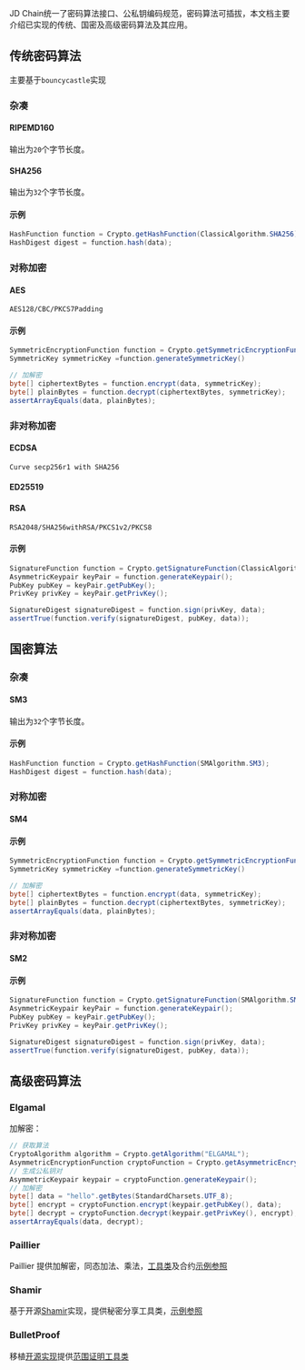 JD Chain统一了密码算法接口、公私钥编码规范，密码算法可插拔，本文档主要介绍已实现的传统、国密及高级密码算法及其应用。

## 传统密码算法

主要基于`bouncycastle`实现

### 杂凑

#### RIPEMD160

输出为`20`个字节长度。

#### SHA256

输出为`32`个字节长度。

#### 示例

```java
HashFunction function = Crypto.getHashFunction(ClassicAlgorithm.SHA256);
HashDigest digest = function.hash(data);
```

### 对称加密

#### AES

`AES128/CBC/PKCS7Padding`

#### 示例

```java
SymmetricEncryptionFunction function = Crypto.getSymmetricEncryptionFunction(ClassicAlgorithm.AES);
SymmetricKey symmetricKey =function.generateSymmetricKey()

// 加解密
byte[] ciphertextBytes = function.encrypt(data, symmetricKey);
byte[] plainBytes = function.decrypt(ciphertextBytes, symmetricKey);
assertArrayEquals(data, plainBytes);
```

### 非对称加密

#### ECDSA

`Curve secp256r1 with SHA256`

#### ED25519

#### RSA

`RSA2048/SHA256withRSA/PKCS1v2/PKCS8`

#### 示例

```java
SignatureFunction function = Crypto.getSignatureFunction(ClassicAlgorithm.ECDSA);
AsymmetricKeypair keyPair = function.generateKeypair();
PubKey pubKey = keyPair.getPubKey();
PrivKey privKey = keyPair.getPrivKey();

SignatureDigest signatureDigest = function.sign(privKey, data);
assertTrue(function.verify(signatureDigest, pubKey, data));
```

## 国密算法

### 杂凑

#### SM3

输出为`32`个字节长度。

#### 示例
```java
HashFunction function = Crypto.getHashFunction(SMAlgorithm.SM3);
HashDigest digest = function.hash(data);
```

### 对称加密

#### SM4

#### 示例

```java
SymmetricEncryptionFunction function = Crypto.getSymmetricEncryptionFunction(SMAlgorithm.SM4);
SymmetricKey symmetricKey =function.generateSymmetricKey()

// 加解密
byte[] ciphertextBytes = function.encrypt(data, symmetricKey);
byte[] plainBytes = function.decrypt(ciphertextBytes, symmetricKey);
assertArrayEquals(data, plainBytes);
```

### 非对称加密

#### SM2

#### 示例

```java
SignatureFunction function = Crypto.getSignatureFunction(SMAlgorithm.SM2);
AsymmetricKeypair keyPair = function.generateKeypair();
PubKey pubKey = keyPair.getPubKey();
PrivKey privKey = keyPair.getPrivKey();

SignatureDigest signatureDigest = function.sign(privKey, data);
assertTrue(function.verify(signatureDigest, pubKey, data));
```

## 高级密码算法

### Elgamal

加解密：
```java
// 获取算法
CryptoAlgorithm algorithm = Crypto.getAlgorithm("ELGAMAL");
AsymmetricEncryptionFunction cryptoFunction = Crypto.getAsymmetricEncryptionFunction(algorithm);
// 生成公私钥对
AsymmetricKeypair keypair = cryptoFunction.generateKeypair();
// 加解密
byte[] data = "hello".getBytes(StandardCharsets.UTF_8);
byte[] encrypt = cryptoFunction.encrypt(keypair.getPubKey(), data);
byte[] decrypt = cryptoFunction.decrypt(keypair.getPrivKey(), encrypt);
assertArrayEquals(data, decrypt);
```

### Paillier

Paillier 提供加解密，同态加法、乘法，[工具类](https://github.com/blockchain-jd-com/jdchain-framework/blob/5d83bf7248604ad8afab34c24ddbefe1725a3fe1/crypto/crypto-adv/src/test/java/com/jd/blockchain/crypto/service/adv/PaillierCryptoFunctionTest.java)及合约[示例参照](https://github.com/blockchain-jd-com/jdchain-samples/blob/b576f2bb9e7ec7e43b1bc2cb43326561ffa8f8aa/contract-samples/src/main/java/com/jdchain/samples/contract/SampleContract.java#L181)

### Shamir

基于开源[Shamir](https://github.com/codahale/shamir)实现，提供秘密分享工具类，[示例参照](https://github.com/blockchain-jd-com/utils/blob/master/utils-crypto-adv/src/test/java/utils/crypto/adv/ShamirUtilsTest.java)

### BulletProof

移植[开源实现](https://github.com/bbuenz/BulletProofLib)提供[范围证明工具类](https://github.com/blockchain-jd-com/utils/blob/master/utils-crypto-adv/src/test/java/utils/crypto/adv/BulletProofUtilsTest.java)
